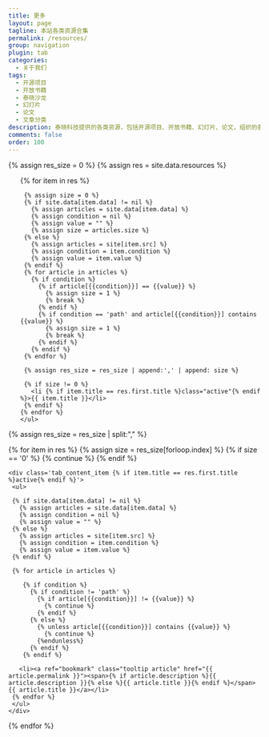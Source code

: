 ```yaml
---
title: 更多
layout: page
tagline: 本站各类资源合集
permalink: /resources/
group: navigation
plugin: tab
categories:
  - 关于我们
tags:
  - 开源项目
  - 开放书籍
  - 泰晓沙龙
  - 幻灯片
  - 论文
  - 文章分类
description: 泰晓科技提供的各类资源，包括开源项目、开放书籍、幻灯片、论文，组织的各类沙龙活动以及所有文章分类、标签、作者等信息。
comments: false
order: 100
---
```


{% assign res_size = 0 %}
{% assign res = site.data.resources %}
<div class="tab_mouseover">
  <div class="tab_header">
    <ul>
    {% for item in res %}

     {% assign size = 0 %}
     {% if site.data[item.data] != nil %}
       {% assign articles = site.data[item.data] %}
       {% assign condition = nil %}
       {% assign value = "" %}
       {% assign size = articles.size %}
     {% else %}
       {% assign articles = site[item.src] %}
       {% assign condition = item.condition %}
       {% assign value = item.value %}
     {% endif %}
     {% for article in articles %}
       {% if condition %}
         {% if article[{{condition}}] == {{value}} %}
           {% assign size = 1 %}
           {% break %}
         {% endif %}
         {% if condition == 'path' and article[{{condition}}] contains {{value}} %}
           {% assign size = 1 %}
           {% break %}
         {% endif %}
       {% endif %}
     {% endfor %}

     {% assign res_size = res_size | append:',' | append: size %}

     {% if size != 0 %}
       <li {% if item.title == res.first.title %}class="active"{% endif %}>{{ item.title }}</li>
     {% endif %}
    {% endfor %}
    </ul>
  </div>

  {% assign res_size = res_size | split:"," %}
  <div class="tab_content">
    {% for item in res %}
     {% assign size = res_size[forloop.index] %}
     {% if size == '0' %}
       {% continue %}
     {% endif %}

    <div class='tab_content_item {% if item.title == res.first.title %}active{% endif %}'>
     <ul>

     {% if site.data[item.data] != nil %}
       {% assign articles = site.data[item.data] %}
       {% assign condition = nil %}
       {% assign value = "" %}
     {% else %}
       {% assign articles = site[item.src] %}
       {% assign condition = item.condition %}
       {% assign value = item.value %}
     {% endif %}

     {% for article in articles %}

        {% if condition %}
          {% if condition != 'path' %}
            {% if article[{{condition}}] != {{value}} %}
              {% continue %}
            {% endif %}
          {% else %}
            {% unless article[{{condition}}] contains {{value}} %}
              {% continue %}
            {%endunless%}
          {% endif %}
        {% endif %}

       <li><a ref="bookmark" class="tooltip article" href="{{ article.permalink }}"><span>{% if article.description %}{{ article.description }}{% else %}{{ article.title }}{% endif %}</span>{{ article.title }}</a></li>
     {% endfor %}
     </ul>
    </div>
   {% endfor %}
  </div>
</div>
